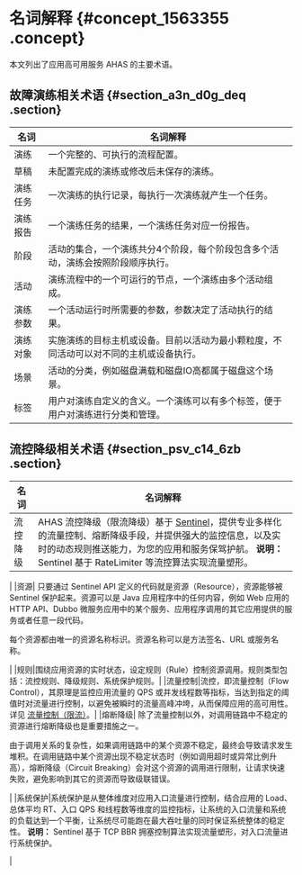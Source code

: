 # 名词解释 {#concept_1563355 .concept}

本文列出了应用高可用服务 AHAS 的主要术语。

## 故障演练相关术语 {#section_a3n_d0g_deq .section}

|名词|名词解释|
|--|----|
|演练|一个完整的、可执行的流程配置。|
|草稿|未配置完成的演练或修改后未保存的演练。|
|演练任务|一次演练的执行记录，每执行一次演练就产生一个任务。|
|演练报告|一个演练任务的结果，一个演练任务对应一份报告。|
|阶段|活动的集合，一个演练共分4个阶段，每个阶段包含多个活动，演练会按照阶段顺序执行。|
|活动|演练流程中的一个可运行的节点，一个演练由多个活动组成。|
|演练参数|一个活动运行时所需要的参数，参数决定了活动执行的结果。|
|演练对象|实施演练的目标主机或设备。目前以活动为最小颗粒度，不同活动可以对不同的主机或设备执行。|
|场景|活动的分类，例如磁盘满载和磁盘IO高都属于磁盘这个场景。|
|标签|用户对演练自定义的含义。一个演练可以有多个标签，便于用户对演练进行分类和管理。|

## 流控降级相关术语 {#section_psv_c14_6zb .section}

|名词|名词解释|
|--|----|
|流控降级|AHAS 流控降级（限流降级）基于 [Sentinel](https://github.com/alibaba/Sentinel/wiki/%E4%BB%8B%E7%BB%8D)，提供专业多样化的流量控制、熔断降级手段，并提供强大的监控信息，以及实时的动态规则推送能力，为您的应用和服务保驾护航。 **说明：** Sentinel 基于 RateLimiter 等流控算法实现流量塑形。

 |
|资源| 只要通过 Sentinel API 定义的代码就是资源（Resource），资源能够被 Sentinel 保护起来。资源可以是 Java 应用程序中的任何内容，例如 Web 应用的 HTTP API、Dubbo 微服务应用中的某个服务、应用程序调用的其它应用提供的服务或者任意一段代码。

 每个资源都由唯一的资源名称标识。资源名称可以是方法签名、URL 或服务名称。

 |
|规则|围绕应用资源的实时状态，设定规则（Rule）控制资源调用。规则类型包括：流控规则、降级规则、系统保护规则。|
|流量控制|流控，即流量控制（Flow Control），其原理是监控应用流量的 QPS 或并发线程数等指标，当达到指定的阈值时对流量进行控制，以避免被瞬时的流量高峰冲垮，从而保障应用的高可用性。详见 [流量控制（限流）](../../../../intl.zh-CN/应用流控降级/概念/流量控制（限流）.md#)。|
|熔断降级| 除了流量控制以外，对调用链路中不稳定的资源进行熔断降级也是重要措施之一。

 由于调用关系的复杂性，如果调用链路中的某个资源不稳定，最终会导致请求发生堆积。在调用链路中某个资源出现不稳定状态时（例如调用超时或异常比例升高），熔断降级（Circuit Breaking）会对这个资源的调用进行限制，让请求快速失败，避免影响到其它的资源而导致级联错误。

 |
|系统保护|系统保护是从整体维度对应用入口流量进行控制，结合应用的 Load、总体平均 RT、入口 QPS 和线程数等维度的监控指标，让系统的入口流量和系统的负载达到一个平衡，让系统尽可能跑在最大吞吐量的同时保证系统整体的稳定性。 **说明：** Sentinel 基于 TCP BBR 拥塞控制算法实现流量塑形，对入口流量进行系统保护。

 |

